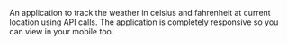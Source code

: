 An application to track the weather in celsius and fahrenheit at current location using API calls. 
The application is completely responsive so you can view in your mobile too.